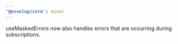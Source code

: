 ```yaml
---
'@envelop/core': minor
---
```


useMaskedErrors now also handles errors that are occurring during subscriptions.
